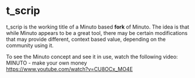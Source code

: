 t_scrip
=======

t_scrip is the working title of a Minuto based __fork__ of Minuto.  The idea is that while Minuto appears to be a great tool, there may be certain modifications that may provide different, context based value, depending on the community using it.

To see the Minuto concept and see it in use, watch the following video:<br>
MINUTO - make your own money<br>
https://www.youtube.com/watch?v=CU8OCx_MO4E
